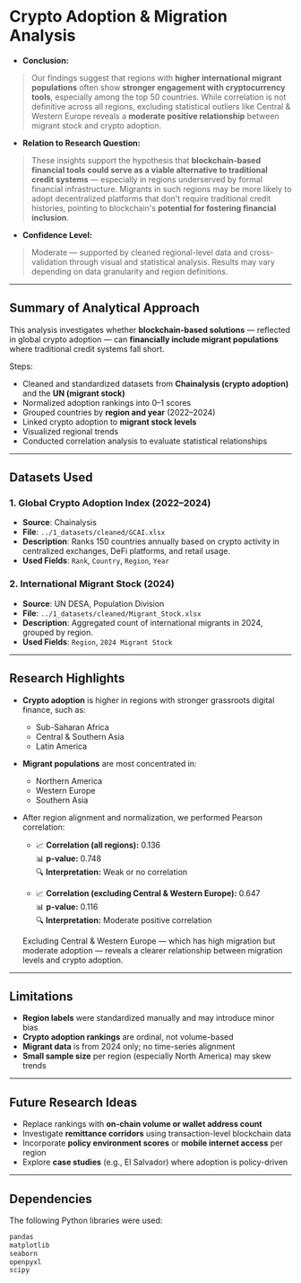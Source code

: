 # Crypto Adoption & Migration Analysis

- **Conclusion:**  

> Our findings suggest that regions with **higher international migrant populations**
often show **stronger engagement with cryptocurrency tools**, especially among the
top 50 countries. While correlation is not definitive across all regions, excluding
statistical outliers like Central & Western Europe reveals a
**moderate positive relationship** between migrant stock and crypto adoption.

- **Relation to Research Question:**  

> These insights support the hypothesis that
**blockchain-based financial tools could serve as a viable alternative to traditional credit systems** — especially in regions underserved by formal
financial infrastructure. Migrants in such regions may be more likely to adopt
decentralized platforms that don't require traditional credit histories, pointing
to blockchain's **potential for fostering financial inclusion**.  

- **Confidence Level:**  

> Moderate — supported by cleaned regional-level data and cross-validation through
visual and statistical analysis. Results may vary depending on data granularity
and region definitions.

---

## Summary of Analytical Approach

This analysis investigates whether **blockchain-based solutions** — reflected in global crypto adoption — can **financially include migrant populations** where traditional credit systems fall short.

Steps:

- Cleaned and standardized datasets from **Chainalysis (crypto adoption)** and the **UN (migrant stock)**
- Normalized adoption rankings into 0–1 scores
- Grouped countries by **region and year** (2022–2024)
- Linked crypto adoption to **migrant stock levels**
- Visualized regional trends
- Conducted correlation analysis to evaluate statistical relationships

---

## Datasets Used

### 1. Global Crypto Adoption Index (2022–2024)

- **Source**: Chainalysis
- **File**: `../1_datasets/cleaned/GCAI.xlsx`
- **Description**: Ranks 150 countries annually based on crypto
activity in centralized exchanges, DeFi platforms, and retail usage.
- **Used Fields**: `Rank`, `Country`, `Region`, `Year`

### 2. International Migrant Stock (2024)

- **Source**: UN DESA, Population Division
- **File**: `../1_datasets/cleaned/Migrant_Stock.xlsx`
- **Description**: Aggregated count of international migrants in 2024,
grouped by region.
- **Used Fields**: `Region`, `2024 Migrant Stock`

---

## Research Highlights

- **Crypto adoption** is higher in regions with stronger grassroots digital
finance, such as:
  - Sub-Saharan Africa
  - Central & Southern Asia
  - Latin America

- **Migrant populations** are most concentrated in:
  - Northern America
  - Western Europe
  - Southern Asia

- After region alignment and normalization, we performed Pearson correlation:

  - 📈 **Correlation (all regions):** 0.136  
    📊 **p-value:** 0.748  
    🔍 **Interpretation:** Weak or no correlation

  - 📈 **Correlation (excluding Central & Western Europe):** 0.647  
    📊 **p-value:** 0.116  
    🔍 **Interpretation:** Moderate positive correlation

  Excluding Central & Western Europe — which has high migration but moderate
  adoption — reveals a clearer relationship between migration levels and crypto
  adoption.

---

## Limitations

- **Region labels** were standardized manually and may introduce minor bias
- **Crypto adoption rankings** are ordinal, not volume-based
- **Migrant data** is from 2024 only; no time-series alignment
- **Small sample size** per region (especially North America) may skew trends

---

## Future Research Ideas

- Replace rankings with **on-chain volume or wallet address count**
- Investigate **remittance corridors** using transaction-level blockchain data
- Incorporate **policy environment scores** or **mobile internet access** per region
- Explore **case studies** (e.g., El Salvador) where adoption is policy-driven

---

## Dependencies

The following Python libraries were used:

```bash
pandas
matplotlib
seaborn
openpyxl
scipy
